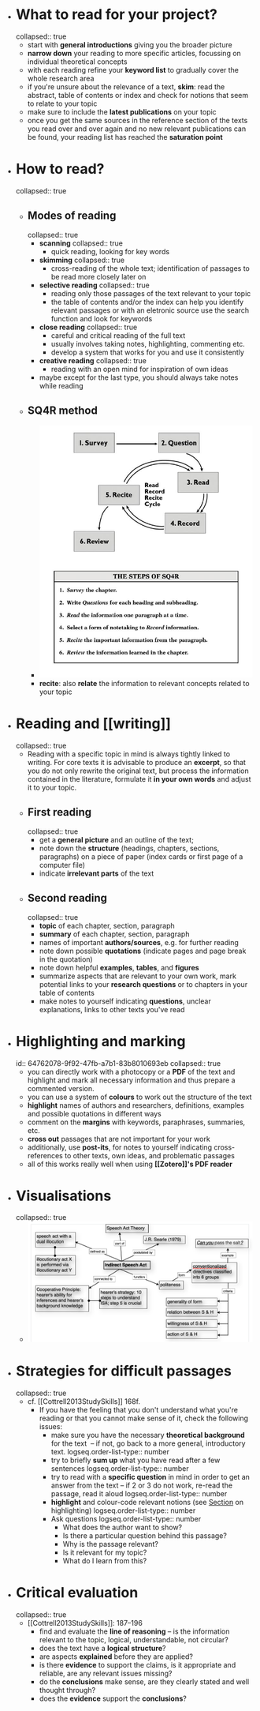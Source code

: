 - # What to read for your project?
  collapsed:: true
	- start with **general introductions** giving you the broader picture
	- **narrow down** your reading to more specific articles, focussing on individual theoretical concepts
	- with each reading refine your **keyword list** to gradually cover the whole research area
	- if you're unsure about the relevance of a text, **skim**: read the abstract, table of contents or index and check for notions that seem to relate to your topic
	- make sure to include the **latest publications** on your topic
	- once you get the same sources in the reference section of the texts you read over and over again and no new relevant publications can be found, your reading list has reached the **saturation point**
- # How to read?
  collapsed:: true
	- ## Modes of reading
	  collapsed:: true
		- **scanning**
		  collapsed:: true
			- quick reading, looking for key words
		- **skimming**
		  collapsed:: true
			- cross-reading of the whole text; identification of passages to be read more closely later on
		- **selective reading**
		  collapsed:: true
			- reading only those passages of the text relevant to your topic
			- the table of contents and/or the index can help you identify relevant passages or with an eletronic source use the search function and look for keywords
		- **close reading**
		  collapsed:: true
			- careful and critical reading of the full text
			- usually involves taking notes, highlighting, commenting etc.
			- develop a system that works for you and use it consistently
		- **creative reading**
		  collapsed:: true
			- reading with an open mind for inspiration of own ideas
		- maybe except for the last type, you should always take notes while reading
	- ## SQ4R method
		- ![sq4r.jpg](../assets/sq4r_1685514501630_0.jpg)
		- **recite**: also **relate** the information to relevant concepts related to your topic
- # Reading and [[writing]]
  collapsed:: true
	- Reading with a specific topic in mind is always tightly linked to writing. For core texts it is advisable to produce an **excerpt**, so that you do not only rewrite the original text, but process the information contained in the literature, formulate it **in your own words** and adjust it to your topic.
	- ## First reading
	  collapsed:: true
		- get a **general picture** and an outline of the text;
		- note down the **structure** (headings, chapters, sections, paragraphs) on a piece of paper (index cards or first page of a computer file)
		- indicate **irrelevant parts** of the text
	- ## Second reading
	  collapsed:: true
		- **topic** of each chapter, section, paragraph
		- **summary** of each chapter, section, paragraph
		- names of important **authors/sources**, e.g. for further reading
		- note down possible **quotations** (indicate pages and page break in the quotation)
		- note down helpful **examples**, **tables**, and **figures**
		- summarize aspects that are relevant to your own work, mark potential links to your **research questions** or to chapters in your table of contents
		- make notes to yourself indicating **questions**, unclear explanations, links to other texts you've read
- # Highlighting and marking
  id:: 64762078-9f92-47fb-a7b1-83b8010693eb
  collapsed:: true
	- you can directly work with a photocopy or a **PDF** of the text and highlight and mark all necessary information and thus prepare a commented version.
	- you can use a system of **colours** to work out the structure of the text
	- **highlight** names of authors and researchers, definitions, examples and possible quotations in different ways
	- comment on the **margins** with keywords, paraphrases, summaries, etc.
	- **cross out** passages that are not important for your work
	- additionally, use **post-its**, for notes to yourself indicating cross-references to other texts, own ideas, and problematic passages
	- all of this works really well when using **[[Zotero]]'s PDF reader**
- # Visualisations
  collapsed:: true
	- ![](../assets/image_1656579938640_0.png)
- # Strategies for difficult passages
  collapsed:: true
	- cf. [[Cottrell2013StudySkills]] 168f.
		- If you have the feeling that you don't understand what you're reading or that you cannot make sense of it, check the following issues:
			- make sure you have the necessary **theoretical background** for the text  – if not, go back to a more general, introductory text.
			  logseq.order-list-type:: number
			- try to briefly **sum up** what you have read after a few sentences
			  logseq.order-list-type:: number
			- try to read with a **specific question** in mind in order to get an answer from the text – if 2 or 3 do not work, re-read the passage, read it aloud
			  logseq.order-list-type:: number
			- **highlight** and colour-code relevant notions (see [Section](((64762078-9f92-47fb-a7b1-83b8010693eb))) on highlighting)
			  logseq.order-list-type:: number
			- Ask questions
			  logseq.order-list-type:: number
				- What does the author want to show?
				- Is there a particular question behind this passage?
				- Why is the passage relevant?
				- Is it relevant for my topic?
				- What do I learn from this?
- # Critical evaluation
  collapsed:: true
	- [[Cottrell2013StudySkills]]: 187–196
		- find and evaluate the **line of reasoning** – is the information relevant to the topic, logical, understandable, not circular?
		- does the text have a **logical structure**?
		- are aspects **explained** before they are applied?
		- is there **evidence** to support the claims, is it appropriate and reliable, are any relevant issues missing?
		- do the **conclusions** make sense, are they clearly stated and well thought through?
		- does the **evidence** support the **conclusions**?